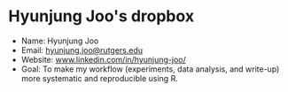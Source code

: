 Hyunjung Joo's dropbox
============================

- Name: Hyunjung Joo
- Email: hyunjung.joo@rutgers.edu
- Website: www.linkedin.com/in/hyunjung-joo/
- Goal: To make my workflow (experiments, data analysis, and write-up) more systematic and reproducible using R.